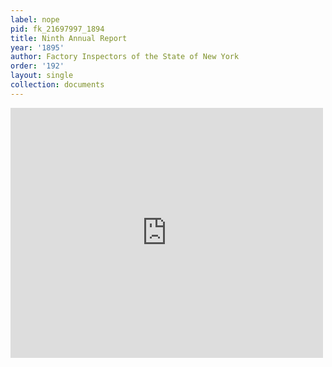 ```yaml
---
label: nope
pid: fk_21697997_1894
title: Ninth Annual Report
year: '1895'
author: Factory Inspectors of the State of New York
order: '192'
layout: single
collection: documents
---
```

<iframe src="https://northwestern.app.box.com/embed/s/8gef1qqmmgwk3w9gib3z2temk6edgren?sortColumn=date&view=list" width="500" height="400" frameborder="0" allowfullscreen webkitallowfullscreen msallowfullscreen></iframe>
